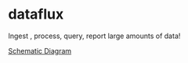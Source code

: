 dataflux
========

Ingest , process, query, report large amounts of data!

[Schematic Diagram](//SchematicDiagram.jpg)
